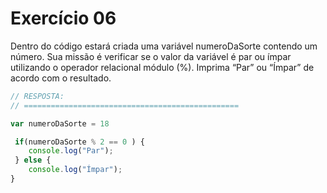 

# Exercício 06

Dentro do código estará criada uma variável numeroDaSorte  contendo um número. Sua missão é verificar se o valor da variável é par ou ímpar utilizando o operador relacional módulo (%). Imprima “Par” ou “Ímpar” de acordo com o resultado.

```javascript
// RESPOSTA:
// ================================================

var numeroDaSorte = 18

 if(numeroDaSorte % 2 == 0 ) {
    console.log("Par");
 } else {
    console.log("Ímpar");
}


```